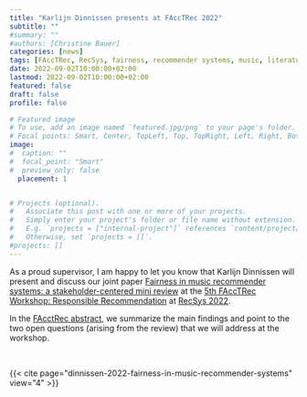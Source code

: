 ```yaml
---
title: "Karlijn Dinnissen presents at FAccTRec 2022"
subtitle: ""
#summary: ""
#authors: [Christine Bauer]
categories: [news]
tags: [FAccTRec, RecSys, fairness, recommender systems, music, literature review]
date: 2022-09-02T10:00:00+02:00
lastmod: 2022-09-02T10:00:00+02:00
featured: false
draft: false
profile: false

# Featured image
# To use, add an image named `featured.jpg/png` to your page's folder.
# Focal points: Smart, Center, TopLeft, Top, TopRight, Left, Right, BottomLeft, Bottom, BottomRight.
image:
#  caption: ""
#  focal_point: "Smart"
#  preview_only: false
  placement: 1


# Projects (optional).
#   Associate this post with one or more of your projects.
#   Simply enter your project's folder or file name without extension.
#   E.g. `projects = ["internal-project"]` references `content/project/deep-learning/index.md`.
#   Otherwise, set `projects = []`.
#projects: []
---
```


As a proud supervisor, I am happy to let you know that Karlijn Dinnissen will present and discuss our joint paper [Fairness in music recommender systems: a stakeholder-centered mini review](/publications/dinnissen-2022-fairness-in-music-recommender-systems) at the [5th FAccTRec Workshop: Responsible Recommendation](https://facctrec.github.io/facctrec2022/) at [RecSys 2022](https://recsys.acm.org/recsys22/).  

In the [FAcctRec abstract](https://arxiv.org/abs/2209.06126), we summarize the main findings and point to the two open questions (arising from the review) that we will address at the workshop.  

<br>

{{< cite page="dinnissen-2022-fairness-in-music-recommender-systems" view="4" >}}